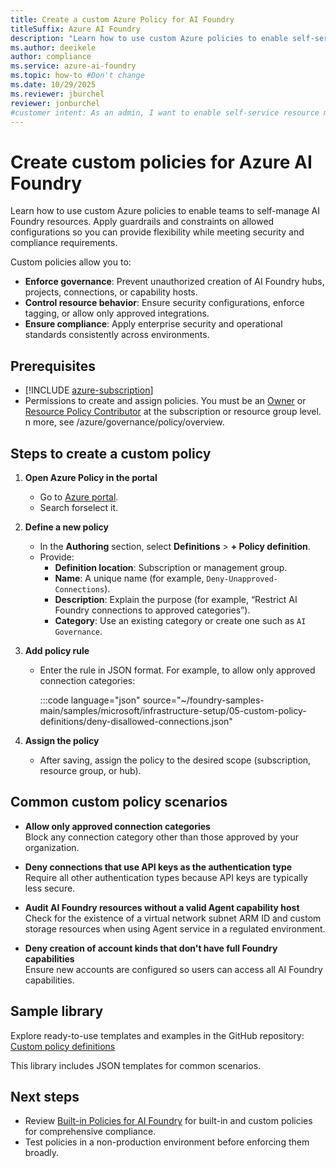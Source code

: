 ```yaml
---
title: Create a custom Azure Policy for AI Foundry
titleSuffix: Azure AI Foundry
description: "Learn how to use custom Azure policies to enable self-service resource management in your organization, while applying guardrails and constraints on allowed configurations to meet security and compliance requirements."
ms.author: deeikele
author: compliance
ms.service: azure-ai-foundry
ms.topic: how-to #Don't change
ms.date: 10/29/2025
ms.reviewer: jburchel
reviewer: jonburchel
#customer intent: As an admin, I want to enable self-service resource management while staying compliant with security and compliance requirements.
---
```


# Create custom policies for Azure AI Foundry

Learn how to use custom Azure policies to enable teams to self-manage AI Foundry resources. Apply guardrails and constraints on allowed configurations so you can provide flexibility while meeting security and compliance requirements.

Custom policies allow you to:

- **Enforce governance**: Prevent unauthorized creation of AI Foundry hubs, projects, connections, or capability hosts.
- **Control resource behavior**: Ensure security configurations, enforce tagging, or allow only approved integrations.
- **Ensure compliance**: Apply enterprise security and operational standards consistently across environments.

## Prerequisites

- [!INCLUDE [azure-subscription](../includes/azure-subscription.md)]
- Permissions to create and assign policies. You must be an [Owner](/azure/role-based-access-control/built-in-roles#owner) or [Resource Policy Contributor](/azure/role-based-access-control/built-in-roles#resource-policy-contributor) at the subscription or resource group level.
n more, see /azure/governance/policy/overview.

## Steps to create a custom policy

1. **Open Azure Policy in the portal**
   - Go to [Azure portal](https://portal.azure.com).
   - Search forselect it.

2. **Define a new policy**
   - In the **Authoring** section, select **Definitions** > **+ Policy definition**.
   - Provide:
     - **Definition location**: Subscription or management group.
     - **Name**: A unique name (for example, `Deny-Unapproved-Connections`).
     - **Description**: Explain the purpose (for example, “Restrict AI Foundry connections to approved categories”).
     - **Category**: Use an existing category or create one such as `AI Governance`.

3. **Add policy rule**
   - Enter the rule in JSON format. For example, to allow only approved connection categories:

     :::code language="json" source="~/foundry-samples-main/samples/microsoft/infrastructure-setup/05-custom-policy-definitions/deny-disallowed-connections.json"

4. **Assign the policy**
   - After saving, assign the policy to the desired scope (subscription, resource group, or hub).

## Common custom policy scenarios

- **Allow only approved connection categories**  
  Block any connection category other than those approved by your organization.

- **Deny connections that use API keys as the authentication type**  
  Require all other authentication types because API keys are typically less secure.

- **Audit AI Foundry resources without a valid Agent capability host**  
  Check for the existence of a virtual network subnet ARM ID and custom storage resources when using Agent service in a regulated environment.

- **Deny creation of account kinds that don't have full Foundry capabilities**  
  Ensure new accounts are configured so users can access all AI Foundry capabilities.

## Sample library

Explore ready-to-use templates and examples in the GitHub repository:  
[Custom policy definitions](https://github.com/azure-ai-foundry/foundry-samples/tree/main/samples/microsoft/infrastructure-setup/05-custom-policy-definitions)

This library includes JSON templates for common scenarios.

## Next steps

- Review [Built-in Policies for AI Foundry](../../ai-services/policy-reference.md) for built-in and custom policies for comprehensive compliance.
- Test policies in a non-production environment before enforcing them broadly.